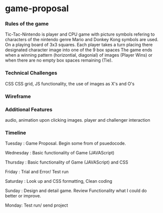 # game-proposal

### Rules of the game
Tic-Tac-Nintendo is player and CPU game with picture symbols refering to characters of the nintendo genre Mario and Donkey Kong
symbols are used. On a playing board of 3x3 squares. Each player takes a turn placing there designated character image into one of the 9 box spaces The game ends when a winning pattern (horizontial, diagonial) of images (Player Wins) or when there are no empty box spaces remaining (Tie). 

### Technical Challenges
CSS CSS grid, JS functionality, the use of images as X's and O's 

### Wireframe


### Additional Features 
audio, animation upon clicking images. player and challenger interaction

### Timeline 
Tuesday : Game Proposal. Begin some from of psuedocode.

Wednesday : Basic functionality of Game (JAVAScript)

Thursday : Basic functionality of Game (JAVAScript) and CSS

Friday : Trial and Error/ Test run

Saturday : Look up and CSS formatting, Clean coding 

Sunday : Design and detail game. Review Functionality what I could do better or improve. 

Monday: Test run/ send project
